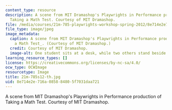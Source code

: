 ```yaml
---
content_type: resource
description: A scene from MIT Dramashop's Playwrights in Performance production of
  Taking a Math Test. Courtesy of MIT Dramashop.
file: /media/courses/21m-785-playwrights-workshop-spring-2012/8e714e2e716a085884805f7031daa721_21m-785s12-th.jpg
file_type: image/jpeg
image_metadata:
  caption: A scene from MIT Dramashop's Playwrights in Performance production of _Taking
    a Math Test_. (Courtesy of MIT Dramashop.)
  credit: Courtesy of MIT Dramashop.
  image-alt: One student sits at a desk, while two others stand beside him, gesturing.
learning_resource_types: []
license: https://creativecommons.org/licenses/by-nc-sa/4.0/
ocw_type: OCWImage
resourcetype: Image
title: 21m-785s12-th.jpg
uid: 8e714e2e-716a-0858-8480-5f7031daa721
---
```

A scene from MIT Dramashop's Playwrights in Performance production of Taking a Math Test. Courtesy of MIT Dramashop.